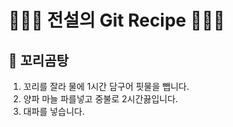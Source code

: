 # 👨🏻‍🍳 전설의 Git Recipe 👩🏻‍🍳

## 🍲 꼬리곰탕

1. 꼬리를 잘라 물에 1시간 담구어 핏물을 뺍니다.
2. 양파 마늘 파를넣고 중불로 2시간끓입니다.
3. 대파를 넣습니다.

